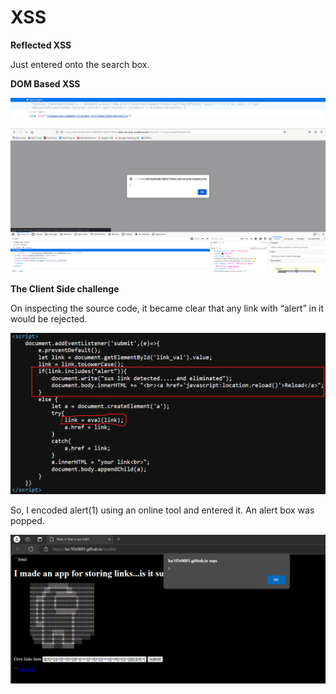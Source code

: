 # XSS

******Reflected XSS******

Just entered <script>alert(1)</script> onto the search box.

******************DOM Based XSS******************

![Untitled](XSS%201f1c0d5765a84bbf885cf0c7547e2373/Untitled.png)

![Untitled](XSS%201f1c0d5765a84bbf885cf0c7547e2373/Untitled%201.png)

**************************The Client Side challenge**************************

On inspecting the source code, it became clear that any link with “alert” in it would be rejected.

![Untitled](XSS%201f1c0d5765a84bbf885cf0c7547e2373/Untitled%202.png)

So, I encoded alert(1) using an online tool and entered it. An alert box was popped.

![Untitled](XSS%201f1c0d5765a84bbf885cf0c7547e2373/Untitled%203.png)